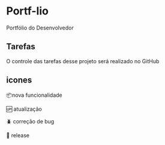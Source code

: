 # Portf-lio
Portfólio do Desenvolvedor

## Tarefas
O controle das tarefas desse projeto será realizado no GitHub

## icones

:package:nova funcionalidade </br>

:up: atualização </br>

:beetle: correção de bug</br>

:checkered_flag: release</br>
